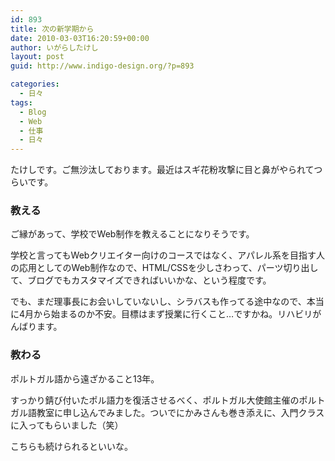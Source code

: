 ```yaml
---
id: 893
title: 次の新学期から
date: 2010-03-03T16:20:59+00:00
author: いがらしたけし
layout: post
guid: http://www.indigo-design.org/?p=893

categories:
  - 日々
tags:
  - Blog
  - Web
  - 仕事
  - 日々
---
```

たけしです。ご無沙汰しております。最近はスギ花粉攻撃に目と鼻がやられてつらいです。

### 教える

ご縁があって、学校でWeb制作を教えることになりそうです。

学校と言ってもWebクリエイター向けのコースではなく、アパレル系を目指す人の応用としてのWeb制作なので、HTML/CSSを少しさわって、パーツ切り出して、ブログでもカスタマイズできればいいかな、という程度です。

でも、まだ理事長にお会いしていないし、シラバスも作ってる途中なので、本当に4月から始まるのか不安。目標はまず授業に行くこと…ですかね。リハビリがんばります。

### 教わる

ポルトガル語から遠ざかること13年。

すっかり錆び付いたポル語力を復活させるべく、ポルトガル大使館主催のポルトガル語教室に申し込んでみました。ついでにかみさんも巻き添えに、入門クラスに入ってもらいました（笑）

こちらも続けられるといいな。
